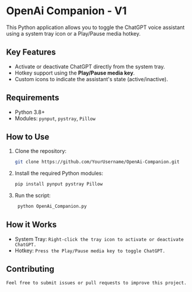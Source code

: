 # OpenAi Companion - V1
This Python application allows you to toggle the ChatGPT voice assistant using a system tray icon or a Play/Pause media hotkey. 

## Key Features
- Activate or deactivate ChatGPT directly from the system tray.
- Hotkey support using the **Play/Pause media key**.
- Custom icons to indicate the assistant's state (active/inactive).

## Requirements
- Python 3.8+
- Modules: `pynput`, `pystray`, `Pillow`

## How to Use
1. Clone the repository:
   ```bash
   git clone https://github.com/YourUsername/OpenAi-Companion.git
2. Install the required Python modules:
   ```bash
   pip install pynput pystray Pillow
3. Run the script:
   ```bash
    python OpenAi_Companion.py
## How it Works
- System Tray: `Right-click the tray icon to activate or deactivate ChatGPT.`
- Hotkey: `Press the Play/Pause media key to toggle ChatGPT.`

## Contributing
`Feel free to submit issues or pull requests to improve this project.`

